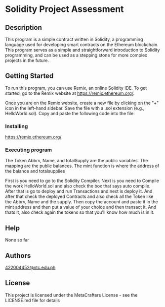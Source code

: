 # Solidity Project Assessment

## Description

This program is a simple contract written in Solidity, a programming language used for developing smart contracts on the Ethereum blockchain. This program serves as a simple and straightforward introduction to Solidity programming, and can be used as a stepping stone for more complex projects in the future.

## Getting Started
To run this program, you can use Remix, an online Solidity IDE. To get started, go to the Remix website at https://remix.ethereum.org/.

Once you are on the Remix website, create a new file by clicking on the "+" icon in the left-hand sidebar. Save the file with a .sol extension (e.g., HelloWorld.sol). Copy and paste the following code into the file:

### Installing

https://remix.ethereum.org/

### Executing program

The Token Abbrv, Name, and totalSupply are the public variables.
The mapping are the public balances.
The mint function is where the address of the balance and totalsupplies

First is you need to go to the Solidity Compiler.
Next is you need to Compile the work HelloWorld.sol and also check the box that says auto compile. 
After that is go to deploy and run Transactions and next is deploy it.
And after that check the deployed Contracts and also check all the Token like the Abbrv, Name and the supply.
Then copy the account and paste it in the mint address and then put a value of your choice and then transact it.
And thats it, also check again the tokens so that you'll know how much is in it.

## Help
None so far

## Authors

422004452@ntc.edu.ph


## License

This project is licensed under the MetaCrafters License - see the LICENSE.md file for details
